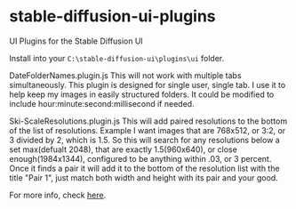 # stable-diffusion-ui-plugins
UI Plugins for the Stable Diffusion UI

Install into your `C:\stable-diffusion-ui\plugins\ui` folder.

DateFolderNames.plugin.js
This will not work with multiple tabs simultaneously. This plugin is designed for single user, single tab. I use it to help keep my images in easily structured folders. It could be modified to include hour:minute:second:millisecond if needed. 

Ski-ScaleResolutions.plugin.js
This will add paired resolutions to the bottom of the list of resolutions. Example I want images that are 768x512, or 3:2, or 3 divided by 2, which is 1.5. So this will search for any resolutions below a set max(defualt 2048), that are exactly 1.5(960x640), or close enough(1984x1344), configured to be anything within .03, or 3 percent. Once it finds a pair it will add it to the bottom of the resolution list with the title "Pair 1", just match both width and height with its pair and your good.

For more info, check [here](https://github.com/cmdr2/stable-diffusion-ui/wiki/UI-Plugins).


